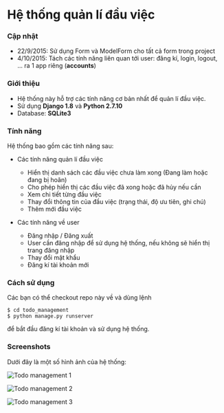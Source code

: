# Hệ thống quản lí đầu việc

### Cập nhật
+ 22/9/2015: Sử dụng Form và ModelForm cho tất cả form trong project
+ 4/10/2015: Tách các tính năng liên quan tới user: đăng kí, login, logout, ... ra 1 app riêng (<strong>accounts</strong>)

### Giới thiệu
+ Hệ thống này hỗ trợ các tính năng cơ bản nhất để quản lí đầu việc.
+ Sử dụng <strong>Django 1.8</strong> và <strong>Python 2.7.10</strong>
+ Database: <strong>SQLite3</strong>

### Tính năng
Hệ thống bao gồm các tính năng sau:
+ Các tính năng quản lí đầu việc
	+ Hiển thị danh sách các đầu việc chưa làm xong (Đang làm hoặc đang bị hoãn)
	+ Cho phép hiển thị các đầu việc đã xong hoặc đã hủy nếu cần 
	+ Xem chi tiết từng đầu việc
	+ Thay đổi thông tin của đầu việc (trạng thái, độ ưu tiên, ghi chú)
	+ Thêm mới đầu việc

+ Các tính năng về user
	+ Đăng nhập / Đăng xuất
	+ User cần đăng nhập để sử dụng hệ thống, nếu không sẽ hiển thị trang đăng nhập
	+ Thay đổi mật khẩu
	+ Đăng kí tài khoản mới

### Cách sử dụng
Các bạn có thể checkout repo này về và dùng lệnh
```
$ cd todo_management
$ python manage.py runserver
```
để bắt đầu đăng kí tài khoản và sử dụng hệ thống.

### Screenshots
Dưới đây là một số hình ảnh của hệ thống:

![Todo management 1](http://s16.postimg.org/m3wqcen3p/image.jpg)

![Todo management 2](http://s16.postimg.org/hti2gti0l/image.jpg)

![Todo management 3](http://s16.postimg.org/y388jpsol/image.jpg)
